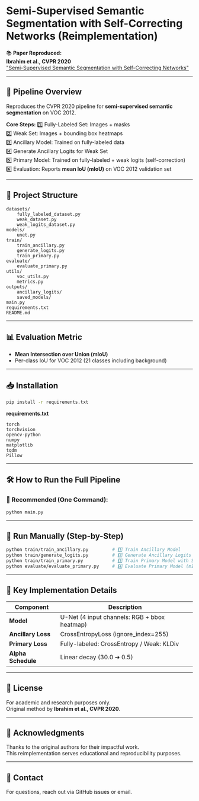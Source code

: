 # Semi-Supervised Semantic Segmentation with Self-Correcting Networks (Reimplementation)

📚 **Paper Reproduced:**  
**Ibrahim et al., CVPR 2020**  
["Semi-Supervised Semantic Segmentation with Self-Correcting Networks"](https://openaccess.thecvf.com/content_CVPR_2020/html/Ibrahim_Semi-Supervised_Semantic_Segmentation_With_Self-Correcting_Network_CVPR_2020_paper.html)

---

## 🚀 Pipeline Overview
Reproduces the CVPR 2020 pipeline for **semi-supervised semantic segmentation** on VOC 2012.

**Core Steps:**
1️⃣ Fully-Labeled Set: Images + masks  
2️⃣ Weak Set: Images + bounding box heatmaps  
3️⃣ Ancillary Model: Trained on fully-labeled data  
4️⃣ Generate Ancillary Logits for Weak Set  
5️⃣ Primary Model: Trained on fully-labeled + weak logits (self-correction)  
6️⃣ Evaluation: Reports **mean IoU (mIoU)** on VOC 2012 validation set  

---

## 📂 Project Structure
```
datasets/
    fully_labeled_dataset.py
    weak_dataset.py
    weak_logits_dataset.py
models/
    unet.py
train/
    train_ancillary.py
    generate_logits.py
    train_primary.py
evaluate/
    evaluate_primary.py
utils/
    voc_utils.py
    metrics.py
outputs/
    ancillary_logits/
    saved_models/
main.py
requirements.txt
README.md
```

---

## 📊 Evaluation Metric
- **Mean Intersection over Union (mIoU)**
- Per-class IoU for VOC 2012 (21 classes including background)

---

## 📥 Installation
```bash
pip install -r requirements.txt
```

**requirements.txt**
```
torch
torchvision
opencv-python
numpy
matplotlib
tqdm
Pillow
```

---

## 🛠️ How to Run the Full Pipeline
### 🔧 Recommended (One Command):
```bash
python main.py
```

---

## 🔧 Run Manually (Step-by-Step)
```bash
python train/train_ancillary.py         # 1️⃣ Train Ancillary Model
python train/generate_logits.py         # 2️⃣ Generate Ancillary Logits
python train/train_primary.py           # 3️⃣ Train Primary Model with Self-Correction
python evaluate/evaluate_primary.py     # 4️⃣ Evaluate Primary Model (mIoU)
```



---

## 📝 Key Implementation Details
| Component        | Description                               |
|------------------|-------------------------------------------|
| **Model**        | U-Net (4 input channels: RGB + bbox heatmap) |
| **Ancillary Loss** | CrossEntropyLoss (ignore_index=255)       |
| **Primary Loss** | Fully-labeled: CrossEntropy / Weak: KLDiv  |
| **Alpha Schedule** | Linear decay (30.0 ➔ 0.5)                 |

---

## 📄 License
For academic and research purposes only.  
Original method by **Ibrahim et al., CVPR 2020**.

---

## 🙋 Acknowledgments
Thanks to the original authors for their impactful work.  
This reimplementation serves educational and reproducibility purposes.

---

## 📧 Contact
For questions, reach out via GitHub issues or email.
